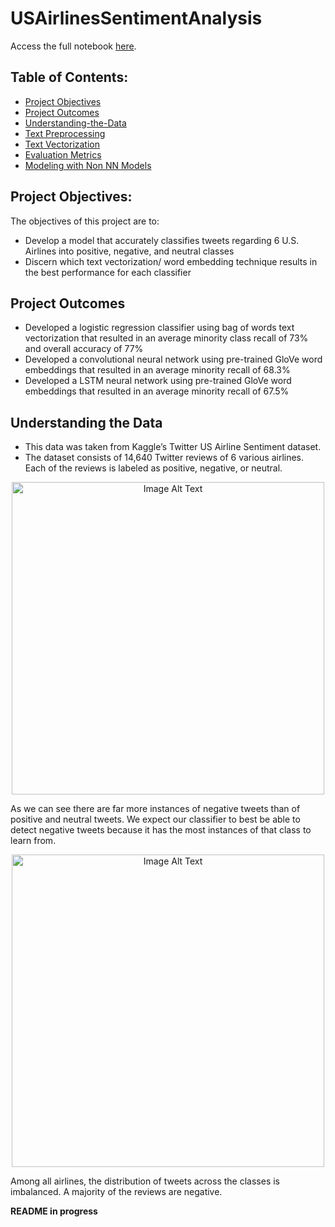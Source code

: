 # USAirlinesSentimentAnalysis

Access the full notebook [here](https://colab.research.google.com/drive/1OGGfLQ9Ur6fyCHWXKFHErDpGFFXi0vXX#scrollTo=5d3f0558).

## Table of Contents:
- [Project Objectives](#project-objective)
- [Project Outcomes](#project-outcomes)
- [Understanding-the-Data](#understanding-the-data)
- [Text Preprocessing](#text-preprocessing)
- [Text Vectorization](#text-vectorization)
- [Evaluation Metrics](#evaluation-metrics)
- [Modeling with Non NN Models](#modeling-with-non-nn-models)

## Project Objectives: 
The objectives of this project are to:
- Develop a model that accurately classifies tweets regarding 6 U.S. Airlines into positive, negative, and neutral classes
- Discern which text vectorization/ word embedding technique results in the best performance for each classifier

## Project Outcomes 
- Developed a logistic regression classifier using bag of words text vectorization that resulted in an average minority class recall of 73% and overall accuracy of 77%
- Developed a convolutional neural network using pre-trained GloVe word embeddings that resulted in an average minority recall of 68.3%
- Developed a LSTM neural network using pre-trained GloVe word embeddings that resulted in an average minority recall of 67.5%

## Understanding the Data

- This data was taken from Kaggle’s Twitter US Airline Sentiment dataset. 
- The dataset consists of 14,640 Twitter reviews of 6 various airlines. Each of the reviews is labeled as positive, negative, or neutral.

<p align="center">
  <img src="Images/SentDist.jpeg" alt="Image Alt Text" width="500px" height="auto">
</p>

As we can see there are far more instances of negative tweets than of positive and neutral tweets. We expect our classifier to best be able to detect negative tweets because it has the most instances of that class to learn from. 

<p align="center">
  <img src="Images/sentdistperairline.jpeg" alt="Image Alt Text" width="500px" height="auto">
</p>

Among all airlines, the distribution of tweets across the classes is imbalanced. A majority of the reviews are negative. 





**README in progress**

